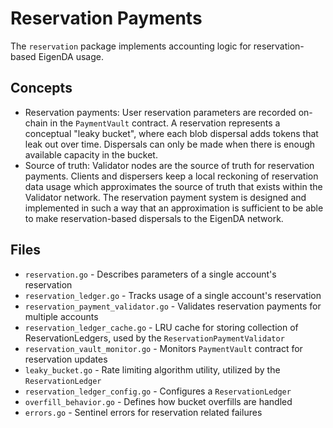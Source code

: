 # Reservation Payments

The `reservation` package implements accounting logic for reservation-based EigenDA usage.

## Concepts

- Reservation payments: User reservation parameters are recorded on-chain in the `PaymentVault` contract. A
reservation represents a conceptual "leaky bucket", where each blob dispersal adds tokens that leak out over time.
Dispersals can only be made when there is enough available capacity in the bucket.
- Source of truth: Validator nodes are the source of truth for reservation payments. Clients and dispersers keep
a local reckoning of reservation data usage which approximates the source of truth that exists within the Validator
network. The reservation payment system is designed and implemented in such a way that an approximation is sufficient
to be able to make reservation-based dispersals to the EigenDA network.

## Files

- `reservation.go` - Describes parameters of a single account's reservation
- `reservation_ledger.go` - Tracks usage of a single account's reservation
- `reservation_payment_validator.go` - Validates reservation payments for multiple accounts
- `reservation_ledger_cache.go` - LRU cache for storing collection of ReservationLedgers, used by the
`ReservationPaymentValidator`
- `reservation_vault_monitor.go` - Monitors `PaymentVault` contract for reservation updates
- `leaky_bucket.go` - Rate limiting algorithm utility, utilized by the `ReservationLedger`
- `reservation_ledger_config.go` - Configures a `ReservationLedger`
- `overfill_behavior.go` - Defines how bucket overfills are handled
- `errors.go` - Sentinel errors for reservation related failures
